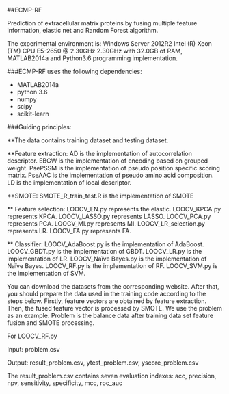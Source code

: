 ##ECMP-RF

Prediction of extracellular matrix proteins by fusing multiple feature information, elastic net and Random Forest algorithm.

The experimental environment is: Windows Server 2012R2 Intel (R) Xeon (TM) CPU E5-2650 @ 2.30GHz 2.30GHz with 32.0GB of RAM, MATLAB2014a and Python3.6 programming implementation.

###ECMP-RF uses the following dependencies:
* MATLAB2014a
* python 3.6 
* numpy
* scipy
* scikit-learn


###Guiding principles:

**The data contains training dataset and testing dataset.

**Feature extraction:
   AD is the implementation of autocorrelation descriptor.
   EBGW is the implementation of encoding based on grouped weight.
   PsePSSM is the implementation of pseudo position specific scoring matrix.
   PseAAC is the implementation of pseudo amino acid composition.
   LD is the implementation of local descriptor.
   
**SMOTE:
   SMOTE_R_train_test.R is the implementation of SMOTE
  
** Feature selection:
   LOOCV_EN.py represents the elastic.
   LOOCV_KPCA.py represents KPCA.
   LOOCV_LASSO.py represents LASSO.
   LOOCV_PCA.py represents PCA.
   LOOCV_MI.py represents MI.
   LOOCV_LR_selection.py represents LR.
   LOOCV_FA.py represents FA.

** Classifier:
   LOOCV_AdaBoost.py is the implementation of AdaBoost.
   LOOCV_GBDT.py is the implementation of GBDT.
   LOOCV_LR.py is the implementation of LR.
   LOOCV_Naïve Bayes.py is the implementation of Naïve Bayes.
   LOOCV_RF.py is the implementation of RF.
   LOOCV_SVM.py is the implementation of SVM.
   
You can download the datasets from the corresponding website. After that, you should prepare the data used in the training code according to the steps below. 
Firstly, feature vectors are obtained by feature extraction. Then, the fused feature vector is processed by SMOTE.
We use the problem as an example. Problem is the balance data after training data set feature fusion and SMOTE processing.

For LOOCV_RF.py

Input: problem.csv

Output: result_problem.csv, ytest_problem.csv, yscore_problem.csv

The result_problem.csv contains seven evaluation indexes: acc, precision, npv, sensitivity, specificity, mcc, roc_auc



